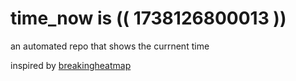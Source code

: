 # time_now is (( 1738126800013 ))

an automated repo that shows the currnent time

inspired by [breakingheatmap](https://github.com/breakingheatmap/breakingheatmap)